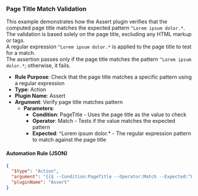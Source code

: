 ### Page Title Match Validation

This example demonstrates how the Assert plugin verifies that the computed page title matches the expected pattern `^Lorem ipsum dolor.*`.  
The validation is based solely on the page title, excluding any HTML markup or tags.  
A regular expression `^Lorem ipsum dolor.*` is applied to the page title to test for a match.  
The assertion passes only if the page title matches the pattern `^Lorem ipsum dolor.*`; otherwise, it fails.

- **Rule Purpose**: Check that the page title matches a specific pattern using a regular expression  
- **Type**: Action  
- **Plugin Name**: Assert  
- **Argument**: Verify page title matches pattern  
  - **Parameters**:  
    - **Condition**: PageTitle - Uses the page title as the value to check  
    - **Operator**: Match - Tests if the value matches the expected pattern  
    - **Expected**: ^Lorem ipsum dolor.* - The regular expression pattern to match against the page title

#### Automation Rule (JSON)

```json
{
  "$type": "Action",
  "argument": "{{$ --Condition:PageTitle --Operator:Match --Expected:^Lorem ipsum dolor.*}}",
  "pluginName": "Assert"
}
```
